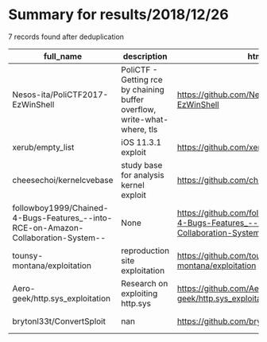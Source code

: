 
# Summary for results/2018/12/26
    
7 records found after deduplication

| full_name | description | html_url | matched_list | matched_count | pushed_at | size | stargazers_count | language | forks_count |
|-----------------------------------------------------------------------------------|--------------------------------------------------------------------------|------------------------------------------------------------------------------------------------------|----------------|-----------------|---------------------------|--------|--------------------|------------|---------------|
| Nesos-ita/PoliCTF2017-EzWinShell | PoliCTF - Getting rce by chaining buffer overflow, write-what-where, tls | https://github.com/Nesos-ita/PoliCTF2017-EzWinShell | ['rce'] | 1 | 2018-12-26 10:15:06+00:00 | 461 | 0 | C++ | 0 |
| xerub/empty_list | iOS 11.3.1 exploit | https://github.com/xerub/empty_list | ['exploit'] | 1 | 2018-12-26 11:33:47+00:00 | 853 | 47 | C | 5 |
| cheesechoi/kernelcvebase | study base for analysis kernel exploit | https://github.com/cheesechoi/kernelcvebase | ['exploit'] | 1 | 2018-12-26 02:05:48+00:00 | 0 | 0 | | 0 |
| followboy1999/Chained-4-Bugs-Features_--into-RCE-on-Amazon-Collaboration-System-- | None | https://github.com/followboy1999/Chained-4-Bugs-Features_--into-RCE-on-Amazon-Collaboration-System-- | ['rce'] | 1 | 2018-12-26 04:18:55+00:00 | 4709 | 0 | Dockerfile | 0 |
| tounsy-montana/exploitation | reproduction site exploitation | https://github.com/tounsy-montana/exploitation | ['exploit'] | 1 | 2018-12-26 11:16:28+00:00 | 648 | 1 | HTML | 0 |
| Aero-geek/http.sys_exploitation | Research on exploiting http.sys | https://github.com/Aero-geek/http.sys_exploitation | ['exploit'] | 1 | 2018-12-26 11:48:55+00:00 | 0 | 0 | | 0 |
| brytonl33t/ConvertSploit | nan | https://github.com/brytonl33t/ConvertSploit | ['sploit'] | 1 | 2018-12-26 18:52:23+00:00 | 0 | 0 | Ruby | 0 |
